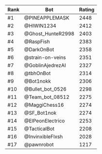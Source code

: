 Rank|Bot|Rating
---|---|---
#1|@PINEAPPLEMASK|2448
#2|@HIWIN1234|2412
#3|@Ghost_HunteR2998|2403
#4|@RaspFish|2383
#5|@DarkOnBot|2358
#6|@strain-on-veins|2351
#7|@GoblinAjedrezAI|2327
#8|@tbhOnBot|2314
#9|@Bot1nokk|2306
#10|@Bullet_bot_0526|2298
#11|@Team_bot_08512|2275
#12|@MaggiChess16|2274
#13|@SF_Bot1nok|2274
#14|@ElPeonElectrico|2253
#15|@TacticalBot|2208
#16|@InvinxibleFlxsh|2028
#17|@pawnrobot|1217

